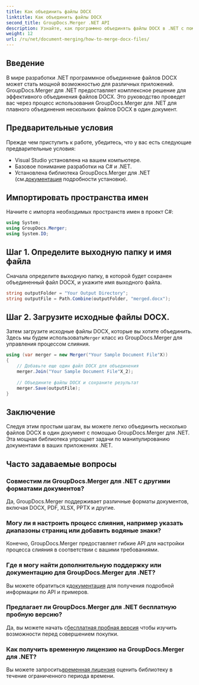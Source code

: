 ```yaml
---
title: Как объединить файлы DOCX
linktitle: Как объединить файлы DOCX
second_title: GroupDocs.Merger .NET API
description: Узнайте, как программно объединять файлы DOCX в .NET с помощью GroupDocs.Merger, что эффективно упрощает задачи манипулирования документами.
weight: 12
url: /ru/net/document-merging/how-to-merge-docx-files/
---
```

## Введение
В мире разработки .NET программное объединение файлов DOCX может стать мощной возможностью для различных приложений. GroupDocs.Merger для .NET предоставляет комплексное решение для эффективного объединения файлов DOCX. Это руководство проведет вас через процесс использования GroupDocs.Merger для .NET для плавного объединения нескольких файлов DOCX в один документ.
## Предварительные условия
Прежде чем приступить к работе, убедитесь, что у вас есть следующие предварительные условия:
- Visual Studio установлена на вашем компьютере.
- Базовое понимание разработки на C# и .NET.
-  Установлена библиотека GroupDocs.Merger для .NET (см.[документация](https://tutorials.groupdocs.com/merger/net/) подробности установки).

## Импортировать пространства имен
Начните с импорта необходимых пространств имен в проект C#:
```csharp
using System; 
using GroupDocs.Merger;
using System.IO;
```
## Шаг 1. Определите выходную папку и имя файла
Сначала определите выходную папку, в которой будет сохранен объединенный файл DOCX, и укажите имя выходного файла.
```csharp
string outputFolder = "Your Output Directory";
string outputFile = Path.Combine(outputFolder, "merged.docx");
```
## Шаг 2. Загрузите исходные файлы DOCX.
Затем загрузите исходные файлы DOCX, которые вы хотите объединить. Здесь мы будем использовать`Merger` класс из GroupDocs.Merger для управления процессом слияния.
```csharp
using (var merger = new Merger("Your Sample Document File"X))
{
    // Добавьте еще один файл DOCX для объединения
    merger.Join("Your Sample Document File"X_2);
    
    // Объедините файлы DOCX и сохраните результат
    merger.Save(outputFile);
}
```

## Заключение
Следуя этим простым шагам, вы можете легко объединить несколько файлов DOCX в один документ с помощью GroupDocs.Merger для .NET. Эта мощная библиотека упрощает задачи по манипулированию документами в ваших приложениях .NET.
## Часто задаваемые вопросы
### Совместим ли GroupDocs.Merger для .NET с другими форматами документов?
Да, GroupDocs.Merger поддерживает различные форматы документов, включая DOCX, PDF, XLSX, PPTX и другие.
### Могу ли я настроить процесс слияния, например указать диапазоны страниц или добавить водяные знаки?
Конечно, GroupDocs.Merger предоставляет гибкие API для настройки процесса слияния в соответствии с вашими требованиями.
### Где я могу найти дополнительную поддержку или документацию для GroupDocs.Merger для .NET?
 Вы можете обратиться к[документация](https://tutorials.groupdocs.com/merger/net/) для получения подробной информации по API и примеров.
### Предлагает ли GroupDocs.Merger для .NET бесплатную пробную версию?
 Да, вы можете начать с[бесплатная пробная версия](https://releases.groupdocs.com/) чтобы изучить возможности перед совершением покупки.
### Как получить временную лицензию на GroupDocs.Merger для .NET?
 Вы можете запросить[временная лицензия](https://purchase.groupdocs.com/temporary-license/) оценить библиотеку в течение ограниченного периода времени.